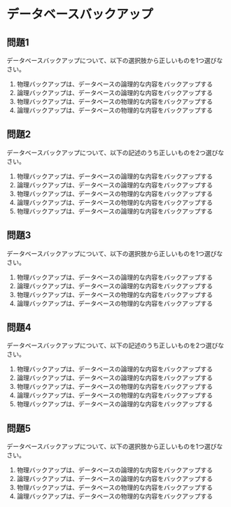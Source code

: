 # データベースバックアップ

## 問題1
データベースバックアップについて、以下の選択肢から正しいものを1つ選びなさい。

1. 物理バックアップは、データベースの論理的な内容をバックアップする
2. 論理バックアップは、データベースの論理的な内容をバックアップする
3. 物理バックアップは、データベースの物理的な内容をバックアップする
4. 論理バックアップは、データベースの物理的な内容をバックアップする

## 問題2
データベースバックアップについて、以下の記述のうち正しいものを2つ選びなさい。

1. 物理バックアップは、データベースの論理的な内容をバックアップする
2. 論理バックアップは、データベースの論理的な内容をバックアップする
3. 物理バックアップは、データベースの物理的な内容をバックアップする
4. 論理バックアップは、データベースの物理的な内容をバックアップする
5. 物理バックアップは、データベースの論理的な内容をバックアップする

## 問題3
データベースバックアップについて、以下の選択肢から正しいものを1つ選びなさい。

1. 物理バックアップは、データベースの論理的な内容をバックアップする
2. 論理バックアップは、データベースの論理的な内容をバックアップする
3. 物理バックアップは、データベースの物理的な内容をバックアップする
4. 論理バックアップは、データベースの物理的な内容をバックアップする

## 問題4
データベースバックアップについて、以下の記述のうち正しいものを2つ選びなさい。

1. 物理バックアップは、データベースの論理的な内容をバックアップする
2. 論理バックアップは、データベースの論理的な内容をバックアップする
3. 物理バックアップは、データベースの物理的な内容をバックアップする
4. 論理バックアップは、データベースの物理的な内容をバックアップする
5. 物理バックアップは、データベースの論理的な内容をバックアップする

## 問題5
データベースバックアップについて、以下の選択肢から正しいものを1つ選びなさい。

1. 物理バックアップは、データベースの論理的な内容をバックアップする
2. 論理バックアップは、データベースの論理的な内容をバックアップする
3. 物理バックアップは、データベースの物理的な内容をバックアップする
4. 論理バックアップは、データベースの物理的な内容をバックアップする 